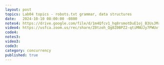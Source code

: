 ```yaml
---
layout: post
topics: Lab04 topics - robots.txt grammar, data structures
date:   2024-10-10 08:00:00 -0800
notes4: https://drive.google.com/file/d/1m4Qfcv1_hq8rsmotDuE1oj_B3UsJMrmq/view?usp=sharing
video4: https://usfca.zoom.us/rec/share/Z0tzoh_Qg8Z0BPZ2-qtiMNUJy7PWUvfTeN-f9qW0QwZhNTkFlOiLXOxYgdwJ2Ev9.bmguMYoaWv7gebZx
code4: 
notes3: 
video3: 
code3: 
category: concurrency
published: true
---
```

